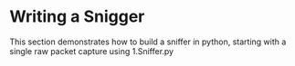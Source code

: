 # Writing a Snigger

This section demonstrates how to build a sniffer in python, starting with a single raw packet capture using 1.Sniffer.py
